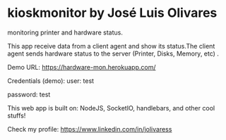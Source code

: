# kioskmonitor by José Luis Olivares
monitoring printer and hardware status. 

This app receive data from a client agent and show its status.The client agent sends hardware status to the server (Printer, Disks, Memory, etc) .

Demo URL: https://hardware-mon.herokuapp.com/ 

Credentials (demo):
user: test

password: test


This web app is built on: NodeJS, SocketIO, handlebars, and other cool stuffs!



Check my profile:
https://www.linkedin.com/in/jolivaress
